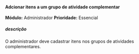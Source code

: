 #### Adcionar itens a um grupo de atividade complementar
**Módulo:** Administrador
**Prioridade:** Essencial
##### descrição
O administrador deve cadastrar itens nos grupos de atividades complementares.